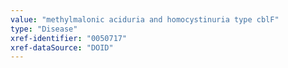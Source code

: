 ```yaml
---
value: "methylmalonic aciduria and homocystinuria type cblF"
type: "Disease"
xref-identifier: "0050717"
xref-dataSource: "DOID"
---
```

